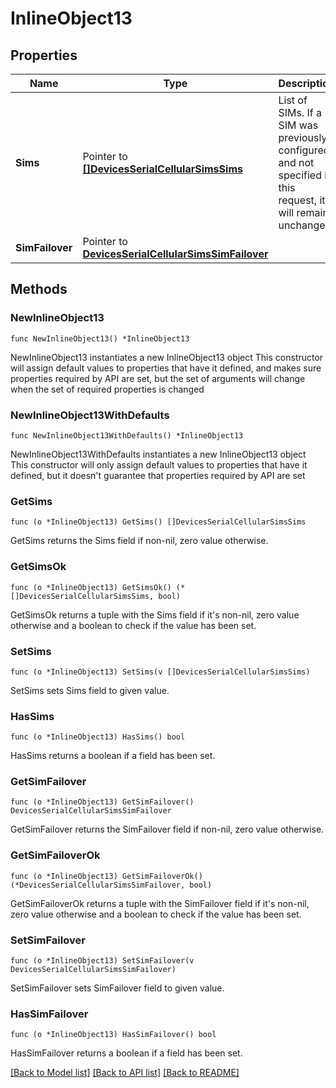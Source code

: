 # InlineObject13

## Properties

Name | Type | Description | Notes
------------ | ------------- | ------------- | -------------
**Sims** | Pointer to [**[]DevicesSerialCellularSimsSims**](DevicesSerialCellularSimsSims.md) | List of SIMs. If a SIM was previously configured and not specified in this request, it will remain unchanged. | [optional] 
**SimFailover** | Pointer to [**DevicesSerialCellularSimsSimFailover**](DevicesSerialCellularSimsSimFailover.md) |  | [optional] 

## Methods

### NewInlineObject13

`func NewInlineObject13() *InlineObject13`

NewInlineObject13 instantiates a new InlineObject13 object
This constructor will assign default values to properties that have it defined,
and makes sure properties required by API are set, but the set of arguments
will change when the set of required properties is changed

### NewInlineObject13WithDefaults

`func NewInlineObject13WithDefaults() *InlineObject13`

NewInlineObject13WithDefaults instantiates a new InlineObject13 object
This constructor will only assign default values to properties that have it defined,
but it doesn't guarantee that properties required by API are set

### GetSims

`func (o *InlineObject13) GetSims() []DevicesSerialCellularSimsSims`

GetSims returns the Sims field if non-nil, zero value otherwise.

### GetSimsOk

`func (o *InlineObject13) GetSimsOk() (*[]DevicesSerialCellularSimsSims, bool)`

GetSimsOk returns a tuple with the Sims field if it's non-nil, zero value otherwise
and a boolean to check if the value has been set.

### SetSims

`func (o *InlineObject13) SetSims(v []DevicesSerialCellularSimsSims)`

SetSims sets Sims field to given value.

### HasSims

`func (o *InlineObject13) HasSims() bool`

HasSims returns a boolean if a field has been set.

### GetSimFailover

`func (o *InlineObject13) GetSimFailover() DevicesSerialCellularSimsSimFailover`

GetSimFailover returns the SimFailover field if non-nil, zero value otherwise.

### GetSimFailoverOk

`func (o *InlineObject13) GetSimFailoverOk() (*DevicesSerialCellularSimsSimFailover, bool)`

GetSimFailoverOk returns a tuple with the SimFailover field if it's non-nil, zero value otherwise
and a boolean to check if the value has been set.

### SetSimFailover

`func (o *InlineObject13) SetSimFailover(v DevicesSerialCellularSimsSimFailover)`

SetSimFailover sets SimFailover field to given value.

### HasSimFailover

`func (o *InlineObject13) HasSimFailover() bool`

HasSimFailover returns a boolean if a field has been set.


[[Back to Model list]](../README.md#documentation-for-models) [[Back to API list]](../README.md#documentation-for-api-endpoints) [[Back to README]](../README.md)


